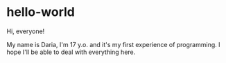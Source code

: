 # hello-world

Hi, everyone!

My name is Daria, I'm 17 y.o. and it's my first experience of programming.
I hope I'll be able to deal with everything here.
